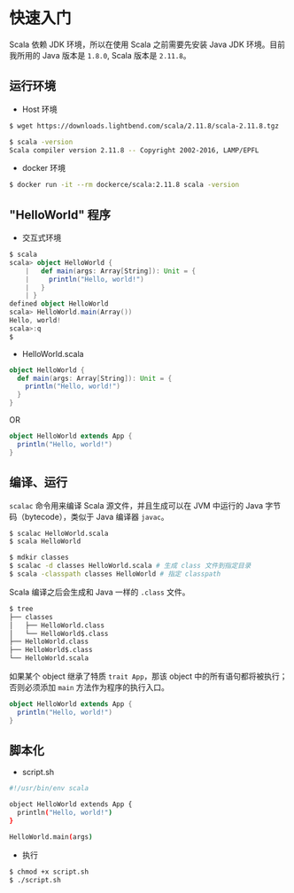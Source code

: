 # 快速入门

Scala 依赖 JDK 环境，所以在使用 Scala 之前需要先安装 Java JDK 环境。目前我所用的 Java 版本是 `1.8.0`, Scala 版本是 `2.11.8`。

## 运行环境

* Host 环境

```bash
$ wget https://downloads.lightbend.com/scala/2.11.8/scala-2.11.8.tgz
```

```bash
$ scala -version
Scala compiler version 2.11.8 -- Copyright 2002-2016, LAMP/EPFL
```

* docker 环境

```bash
$ docker run -it --rm dockerce/scala:2.11.8 scala -version
```

## "HelloWorld" 程序

* 交互式环境

```scala
$ scala
scala> object HelloWorld {
    |   def main(args: Array[String]): Unit = {
    |     println("Hello, world!")
    |   }
    | }
defined object HelloWorld
scala> HelloWorld.main(Array())
Hello, world!
scala>:q
$
```

* HelloWorld.scala

```scala
object HelloWorld {
  def main(args: Array[String]): Unit = {
    println("Hello, world!")
  }
}
```

OR

```scala
object HelloWorld extends App {
  println("Hello, world!")
}
```

## 编译、运行

`scalac` 命令用来编译 Scala 源文件，并且生成可以在 JVM 中运行的 Java 字节码（bytecode），类似于 Java 编译器 `javac`。

```bash
$ scalac HelloWorld.scala
$ scala HelloWorld
```

```bash
$ mdkir classes
$ scalac -d classes HelloWorld.scala # 生成 class 文件到指定目录
$ scala -classpath classes HelloWorld # 指定 classpath
```

Scala 编译之后会生成和 Java 一样的 `.class` 文件。

```bash
$ tree
├── classes
│   ├── HelloWorld.class
│   └── HelloWorld$.class
├── HelloWorld.class
├── HelloWorld$.class
└── HelloWorld.scala
```

如果某个 object 继承了特质 `trait App`，那该 object 中的所有语句都将被执行；否则必须添加 `main` 方法作为程序的执行入口。

```scala
object HelloWorld extends App {
  println("Hello, world!")
}
```

## 脚本化

* script.sh

```bash
#!/usr/bin/env scala

object HelloWorld extends App {
  println("Hello, world!")
}

HelloWorld.main(args)
```

* 执行

```bash
$ chmod +x script.sh
$ ./script.sh
```